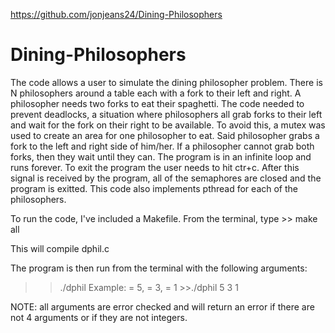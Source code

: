 https://github.com/jonjeans24/Dining-Philosophers
# Dining-Philosophers
The code allows a user to simulate the dining philosopher problem.
There is N philosophers around a table each with a fork to their left and right. A philosopher needs two forks to eat their spaghetti. The code needed to prevent deadlocks, a situation where philosophers all grab forks to their left and wait for the fork on their right to be available. To avoid this, a mutex was used to create an area for one philosopher to eat. Said philosopher grabs a fork to the left and right side of him/her. If a philosopher cannot grab both forks, then they wait until they can. The program is in an infinite loop and runs forever. To exit the program the user needs to hit ctr+c. After this signal is received by the program, all of the semaphores are closed and the program is exitted. This code also implements pthread for each of the philosophers.

To run the code, I've included a Makefile.
From the terminal, type >> make all

This will compile dphil.c

The program is then run from the terminal with the following arguments:

>>./dphil <number of philosophers> <number of knives> <time delay>
  Example: <number of philosophers> = 5, <number of knives> = 3, <time delay> = 1
           >>./dphil 5 3 1
  
  NOTE: all arguments are error checked and will return an error if there are not 4 arguments or if they are not integers.
